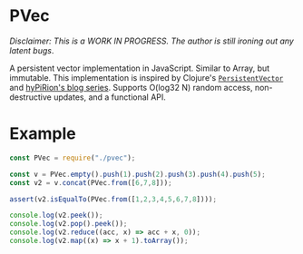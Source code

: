 # PVec

_Disclaimer: This is a WORK IN PROGRESS. The author is still ironing out any latent bugs_.

A persistent vector implementation in JavaScript. Similar to Array, but immutable.
This implementation is inspired by Clojure's [`PersistentVector`](https://github.com/clojure/clojure/blob/master/src/jvm/clojure/lang/APersistentVector.java)
and [hyPiRion's blog series](https://hypirion.com/musings/understanding-persistent-vector-pt-1).
Supports O(log32 N) random access, non-destructive updates, and a functional API.

# Example

```js
const PVec = require("./pvec");

const v = PVec.empty().push(1).push(2).push(3).push(4).push(5);
const v2 = v.concat(PVec.from([6,7,8]));

assert(v2.isEqualTo(PVec.from([1,2,3,4,5,6,7,8])));

console.log(v2.peek());
console.log(v2.pop().peek());
console.log(v2.reduce((acc, x) => acc + x, 0));
console.log(v2.map((x) => x + 1).toArray());
```
